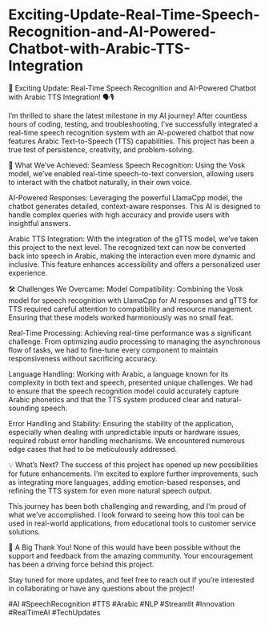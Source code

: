 # Exciting-Update-Real-Time-Speech-Recognition-and-AI-Powered-Chatbot-with-Arabic-TTS-Integration

🚀 Exciting Update: Real-Time Speech Recognition and AI-Powered Chatbot with Arabic TTS Integration! 🗣️🎙️

I’m thrilled to share the latest milestone in my AI journey! After countless hours of coding, testing, and troubleshooting, I’ve successfully integrated a real-time speech recognition system with an AI-powered chatbot that now features Arabic Text-to-Speech (TTS) capabilities. This project has been a true test of persistence, creativity, and problem-solving.

🌟 What We’ve Achieved:
Seamless Speech Recognition: Using the Vosk model, we’ve enabled real-time speech-to-text conversion, allowing users to interact with the chatbot naturally, in their own voice.

AI-Powered Responses: Leveraging the powerful LlamaCpp model, the chatbot generates detailed, context-aware responses. This AI is designed to handle complex queries with high accuracy and provide users with insightful answers.

Arabic TTS Integration: With the integration of the gTTS model, we’ve taken this project to the next level. The recognized text can now be converted back into speech in Arabic, making the interaction even more dynamic and inclusive. This feature enhances accessibility and offers a personalized user experience.

🛠️ Challenges We Overcame:
Model Compatibility: Combining the Vosk model for speech recognition with LlamaCpp for AI responses and gTTS for TTS required careful attention to compatibility and resource management. Ensuring that these models worked harmoniously was no small feat.

Real-Time Processing: Achieving real-time performance was a significant challenge. From optimizing audio processing to managing the asynchronous flow of tasks, we had to fine-tune every component to maintain responsiveness without sacrificing accuracy.

Language Handling: Working with Arabic, a language known for its complexity in both text and speech, presented unique challenges. We had to ensure that the speech recognition model could accurately capture Arabic phonetics and that the TTS system produced clear and natural-sounding speech.

Error Handling and Stability: Ensuring the stability of the application, especially when dealing with unpredictable inputs or hardware issues, required robust error handling mechanisms. We encountered numerous edge cases that had to be meticulously addressed.

💡 What’s Next?
The success of this project has opened up new possibilities for future enhancements. I’m excited to explore further improvements, such as integrating more languages, adding emotion-based responses, and refining the TTS system for even more natural speech output.

This journey has been both challenging and rewarding, and I’m proud of what we’ve accomplished. I look forward to seeing how this tool can be used in real-world applications, from educational tools to customer service solutions.

🙏 A Big Thank You!
None of this would have been possible without the support and feedback from the amazing community. Your encouragement has been a driving force behind this project.

Stay tuned for more updates, and feel free to reach out if you’re interested in collaborating or have any questions about the project!

#AI #SpeechRecognition #TTS #Arabic #NLP #Streamlit #Innovation #RealTimeAI #TechUpdates
